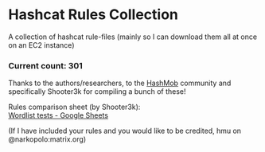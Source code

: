 # Hashcat Rules Collection

A collection of hashcat rule-files (mainly so I can download them all at once on an EC2 instance)

### Current count: 301

Thanks to the authors/researchers, to the [HashMob](https://hashmob.net/) community and specifically Shooter3k for compiling a bunch of these!

Rules comparison sheet (by Shooter3k):<br>
[Wordlist tests - Google Sheets](https://docs.google.com/spreadsheets/d/1qQNwggWIWtL-m0EYrRg_vdwHOrZCY-SnWcYTwQN0fMk/edit#gid=1952927995)

(If I have included your rules and you would like to be credited, hmu on @narkopolo:matrix.org)
